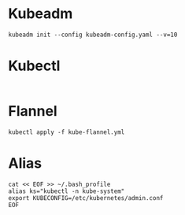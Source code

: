 # Kubeadm
```
kubeadm init --config kubeadm-config.yaml --v=10
```

# Kubectl
```
```

# Flannel 
```
kubectl apply -f kube-flannel.yml
```

# Alias
```
cat << EOF >> ~/.bash_profile
alias ks="kubectl -n kube-system"
export KUBECONFIG=/etc/kubernetes/admin.conf
EOF
```
